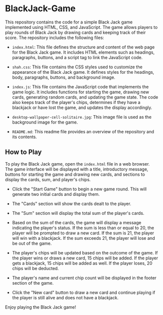 # BlackJack-Game

This repository contains the code for a simple Black Jack game implemented using HTML, CSS, and JavaScript. The game allows players to play rounds of Black Jack by drawing cards and keeping track of their score. The repository includes the following files:

- `index.html`: This file defines the structure and content of the web page for the Black Jack game. It includes HTML elements such as headings, paragraphs, buttons, and a script tag to link the JavaScript code.

- `shah.css`: This file contains the CSS styles used to customize the appearance of the Black Jack game. It defines styles for the headings, body, paragraphs, buttons, and background image.

- `index.js`: This file contains the JavaScript code that implements the game logic. It includes functions for starting the game, drawing new cards, generating random cards, and updating the game state. The code also keeps track of the player's chips, determines if they have a blackjack or have lost the game, and updates the display accordingly.

- `desktop-wallpaper-cell-solitaire.jpg`: This image file is used as the background image for the game.

- `README.md`: This readme file provides an overview of the repository and its contents.

## How to Play

To play the Black Jack game, open the `index.html` file in a web browser. The game interface will be displayed with a title, introductory message, buttons for starting the game and drawing new cards, and sections to display the cards, sum, and player's chips.

- Click the "Start Game" button to begin a new game round. This will generate two initial cards and display them.

- The "Cards" section will show the cards dealt to the player.

- The "Sum" section will display the total sum of the player's cards.

- Based on the sum of the cards, the game will display a message indicating the player's status. If the sum is less than or equal to 20, the player will be prompted to draw a new card. If the sum is 21, the player will win with a blackjack. If the sum exceeds 21, the player will lose and be out of the game.

- The player's chips will be updated based on the outcome of the game. If the player wins or draws a new card, 15 chips will be added. If the player gets a blackjack, 15 chips will be added as well. If the player loses, 20 chips will be deducted.

- The player's name and current chip count will be displayed in the footer section of the game.

- Click the "New card" button to draw a new card and continue playing if the player is still alive and does not have a blackjack.

Enjoy playing the Black Jack game!

